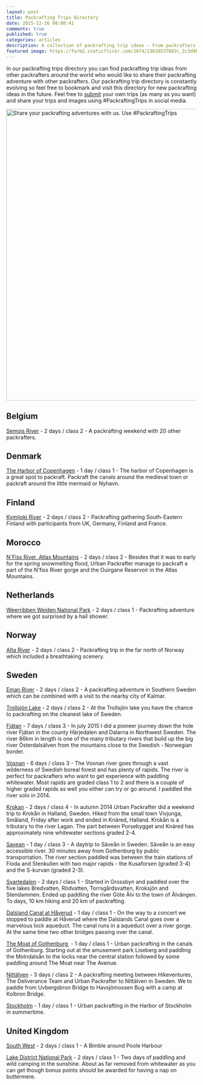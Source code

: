 ```yaml
---
layout: post
title: Packrafting Trips Directory
date: 2015-12-26 08:00:41
comments: true
published: true
categories: articles
description: A collection of packrafting trip ideas - From packrafters for packrafters
featured image: https://farm2.staticflickr.com/1674/23638537083\_2c3d9b55d9\_b.jpg
---
```

In our packrafting trips directory you can find packrafting trip ideas from other packrafters around the world who would like to share their packrafting adventure with other packrafters. Our packrafting trip directory is constantly evolving so feel free to bookmark and visit this directory for new packrafting ideas in the future. Feel free to [submit][1] your own trips (as many as you want) and share your trips and images using #PackraftingTrips in social media.

<a data-flickr-embed="true"  href="https://www.flickr.com/photos/90204224@N07/23638537083/in/dateposted-public/" title="Share your packrafting adventures with us. Use #PackraftingTrips"><img src="https://farm2.staticflickr.com/1674/23638537083_2c3d9b55d9_b.jpg" width="1024" height="772" alt="Share your packrafting adventures with us. Use #PackraftingTrips"></a><script async src="//embedr.flickr.com/assets/client-code.js" charset="utf-8"></script>

<!--more-->

## Belgium
[Semois River][2] - 2 days / class 2 - A packrafting weekend with 20 other packrafters.

## Denmark
[The Harbor of Copenhagen][3] - 1 day / class 1 - The harbor of Copenhagen is a great spot to packraft. Packraft the canals around the medieval town or packraft around the little mermaid or Nyhavn. 

## Finland
[Kymijoki River][4] - 2 days / class 2 - Packrafting gathering South-Eastern Finland with participants from UK, Germany, Finland and France.

## Morocco
[N´Fiss River, Atlas Mountains][5] - 2 days / class 2 - Besides that it was to early for the spring snowmelting flood, Urban Packrafter manage to packraft a part of the N'fiss River gorge and the Ouirgane Reservoir in the Atlas Mountains.

## Netherlands
[Weerribben Weiden National Park][6] - 2 days / class 1 - Packrafting adventure where we got surprised by a hail shower.

## Norway
[Alta River][7] - 2 days / class 2 - Packrafting trip in the far north of Norway which included a breathtaking scenery.

## Sweden
[Eman River][8] - 2 days / class 2 - A packrafting adventure in Southern Sweden which can be combined with a visit to the nearby city of Kalmar.

[Trollsjön Lake][9] - 2 days / class 2 - At the Trollsjön lake you have the chance to packrafting on the cleanest lake of Sweden. 

[Fjätan][10] - 7 days / class 3 - In july 2015 I did a pioneer journey down the hole river Fjätan in the county Härjedalen and Dalarna in Northwest Sweden. The river 86km in length is one of the many tributary rivers that build up the big river Österdalsälven from the mountains close to the Swedish - Norwegian border. 

[Voxnan][11] - 6 days / class 3 - The Voxnan river goes through a vast wilderness of Swedish boreal forest and has plenty of rapids. The river is perfect for packrafters who want to get experience with paddling whitewater. Most rapids are graded class 1 to 2 and there is a couple of higher graded rapids as well you either can try or go around. I paddled the river solo in 2014.

[Krokan][12] - 2 days / class 4 - In autumn 2014 Urban Packrafter did a weekend trip to Krokån in Halland, Sweden. Hiked from the small town Vivjunga, Småland, Friday after work and ended in Knäred, Halland. Krokån is a tributary to the river Lagan. The part between Porsebygget and Knäred has approximately nine whitewater sections graded 2-4.

[Savean][13] - 1 day / class 3 - A daytrip to Säveån in Sweden. Säveån is an easy accessible river. 30 minutes away from Gothenburg by public transportation. The river section paddled was between the train stations of Floda and Stenkullen with two major rapids - the Kusaforsen (graded 3-4) and the S-kurvan (graded 2-3). 

[Svartedalen][14] - 2 days / class 1 - Started in Grossbyn and paddled over the five lakes Bredvatten, Rödvatten, Torrsgårdsvatten, Kroksjön and Stendammen. Ended up paddling the river Göte Älv to the town of Älvängen. To days, 10 km hiking and 20 km of packrafting.

[Dalsland Canal at Håverud][15] - 1 day / class 1 - On the way to a concert we stopped to paddle at Håverud where the Dalslands Canal goes over a marvelous lock aqueduct. The canal runs in a aqueduct over a river gorge. At the same time two other bridges passing over the canal.

[The Moat of Gothenburg ][16] - 1 day / class 1 - Urban packrafting in the canals of Gothenburg. Starting out at the amusement park Liseberg and paddling the Molndalsån to the locks near the central station followed by some paddling around The Moat near The Avenue.

[Nittälven][17] - 3 days / class 2 - A packrafting meeting between Hikeventures, The Deliverance Team and Urban Packrafter to Nittälven in Sweden. We to paddle from Uvbergsbron Bridge to Havsjömossen Bug with a camp at Kolbron Bridge.

[Stockholm][18] - 1 day / class 1 - Urban packrafting in the Harbor of Stockholm in summertime.

## United Kingdom

[South West][19] - 2 days / class 1 - A Bimble around Poole Harbour

[Lake District National Park][20] - 2 days / class 1 - Two days of paddling and wild camping in the sunshine. About as far removed from whitewater as you can get though bonus points should be awarded for having a nap on buttermere.

[1]:	https://docs.google.com/forms/d/1NDeTKpJI0kuTqzsSKUMUHhKKlsxSNrYH6UiZOUe3rrw/viewform?usp=send_form
[2]:	http://www.hikeventures.com/Packrafting-in-Belgium/
[3]:	http://urbanpackrafter.com/filter/copenhagen "http://urbanpa...er/copenhagen"
[4]:	http://www.hikeventures.com/first-finnish-packrafting-gathering/
[5]:	http://urbanpackrafter.com/Packrafting-Morocco "http://urbanpa...fting-Morocco"
[6]:	http://www.hikeventures.com/packrafting-in-the-weerribben-wieden-national-park/
[7]:	http://www.hikeventures.com/Packrafting-Alta-River/
[8]:	http://www.hikeventures.com/packrafting-the-eman-river/
[9]:	http://www.hikeventures.com/Packrafting-cleanest-lake-Sweden-Trollsjon/
[10]:	http://urbanpackrafter.com/filter/Fj%25C3%25A4tan "http://urbanpa...%25C3%25A4tan"
[11]:	http://urbanpackrafter.com/filter/Voxnan "http://urbanpa...filter/Voxnan"
[12]:	http://urbanpackrafter.com/Weekend-on-Krokan "http://urbanpa...end-on-Krokan"
[13]:	http://urbanpackrafter.com/Mushroom-Rapids-on-Savean "http://urbanpa...ids-on-Savean"
[14]:	http://urbanpackrafter.com/Five-lakes-and-One-River "http://urbanpa...and-One-River"
[15]:	http://urbanpackrafter.com/Packrafting-in-Dalsland "http://urbanpa...g-in-Dalsland"
[16]:	http://urbanpackrafter.com/Packrafting-in-Gothenburg "http://urbanpa...in-Gothenburg"
[17]:	http://urbanpackrafter.com/Meetings-at-Kaljoxa-Valley "http://urbanpa...aljoxa-Valley"
[18]:	http://urbanpackrafter.com/Packrafting-in-Stockholm "http://urbanpa...-in-Stockholm"
[19]:	http://www.thebimbler.co.uk/backpack-kayak "South West"
[20]:	https://runrideandsleepoutside.wordpress.com/2015/06/19/a-life-aquatic-packrafting-in-cumbria/ "https://runrid...g-in-cumbria/"